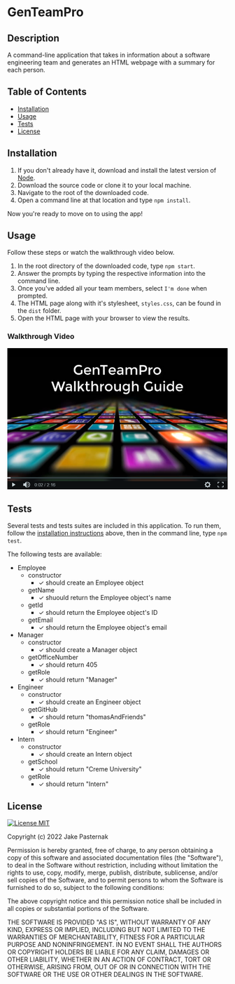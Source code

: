 # GenTeamPro

## Description

A command-line application that takes in information about a software engineering team and generates an HTML webpage with a summary for each person.

## Table of Contents

- [Installation](#installation)
- [Usage](#usage)
- [Tests](#tests)
- [License](#license)

## Installation

1. If you don't already have it, download and install the latest version of [Node](https://nodejs.org/en/).
1. Download the source code or clone it to your local machine.
1. Navigate to the root of the downloaded code.
1. Open a command line at that location and type `npm install`.

Now you're ready to move on to using the app!

## Usage

Follow these steps or watch the walkthrough video below.

1. In the root directory of the downloaded code, type `npm start`.
2. Answer the prompts by typing the respective information into the command line.
3. Once you've added all your team members, select `I'm done` when prompted.
4. The HTML page along with it's stylesheet, `styles.css`, can be found in the `dist` folder.
5. Open the HTML page with your browser to view the results.

### Walkthrough Video

[![a walkthrough for the application](./assets/images/walkthrough/walkthrough_First_Frame.png)](./assets/images/walkthrough/walkthrough.html)

## Tests

Several tests and tests suites are included in this application. To run them, follow the [installation instructions](#installation) above, then in the command line, type `npm test`.

The following tests are available:

- Employee
  - constructor
    - ✓ should create an Employee object
  - getName
    - ✓ shuould return the Employee object's name
  - getId
    - ✓ should return the Employee object's ID
  - getEmail
    - ✓ should return the Employee object's email
- Manager
  - constructor
    - ✓ should create a Manager object
  - getOfficeNumber
    - ✓ should return 405
  - getRole
    - ✓ should return "Manager"
- Engineer
  - constructor
    - ✓ should create an Engineer object
  - getGitHub
    - ✓ should return "thomasAndFriends"
  - getRole
    - ✓ should return "Engineer"
- Intern
  - constructor
    - ✓ should create an Intern object
  - getSchool
    - ✓ should return "Creme University"
  - getRole
    - ✓ should return "Intern"

## License

[![License MIT](https://img.shields.io/badge/license-MIT-informational)](https://choosealicense.com/licenses/mit/)

Copyright (c) 2022 Jake Pasternak

Permission is hereby granted, free of charge, to any person obtaining a copy
of this software and associated documentation files (the "Software"), to deal
in the Software without restriction, including without limitation the rights
to use, copy, modify, merge, publish, distribute, sublicense, and/or sell
copies of the Software, and to permit persons to whom the Software is
furnished to do so, subject to the following conditions:

The above copyright notice and this permission notice shall be included in all
copies or substantial portions of the Software.

THE SOFTWARE IS PROVIDED "AS IS", WITHOUT WARRANTY OF ANY KIND, EXPRESS OR
IMPLIED, INCLUDING BUT NOT LIMITED TO THE WARRANTIES OF MERCHANTABILITY,
FITNESS FOR A PARTICULAR PURPOSE AND NONINFRINGEMENT. IN NO EVENT SHALL THE
AUTHORS OR COPYRIGHT HOLDERS BE LIABLE FOR ANY CLAIM, DAMAGES OR OTHER
LIABILITY, WHETHER IN AN ACTION OF CONTRACT, TORT OR OTHERWISE, ARISING FROM,
OUT OF OR IN CONNECTION WITH THE SOFTWARE OR THE USE OR OTHER DEALINGS IN THE
SOFTWARE.
